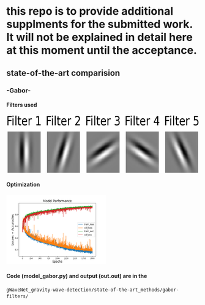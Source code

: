 # this repo is to provide additional supplments for the submitted work. It will not be explained in detail here at this moment until the acceptance.

## state-of-the-art comparision
### -Gabor-
#### Filters used 

<img src="/state-of-the-art_methods/gabor-filters/gabor_filters.png" alt="Gabor Filters" width="600" height="150">

#### Optimization 

<img src="/state-of-the-art_methods/gabor-filters/comb_.png" alt="Gabor Filters" width="260" height="180">

#### Code (model_gabor.py) and output (out.out) are in the 

```gWaveNet_gravity-wave-detection/state-of-the-art_methods/gabor-filters/```
